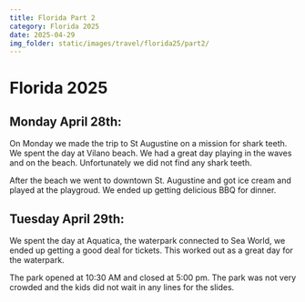 ```yaml
---
title: Florida Part 2
category: Florida 2025
date: 2025-04-29
img_folder: static/images/travel/florida25/part2/
---
```


# Florida 2025


## Monday April 28th:

On Monday we made the trip to St Augustine on a mission for shark teeth. We spent the day at Vilano beach. We had a great day playing in the waves and on the beach. 
Unfortunately we did not find any shark teeth.

After the beach we went to downtown St. Augustine and got ice cream and played at the playgroud. We ended up getting delicious BBQ for dinner.


## Tuesday April 29th:

We spent the day at Aquatica, the waterpark connected to Sea World, we ended up getting a good deal for tickets. This worked out as a great day for the waterpark.

The park opened at 10:30 AM and closed at 5:00 pm. The park was not very crowded and the kids did not wait in any lines for the slides.


